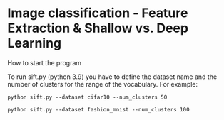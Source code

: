 # Image classification - Feature Extraction & Shallow vs. Deep Learning

How to start the program

To run sift.py (python 3.9) you have to define the dataset name and the number of clusters for the range of the vocabulary. For example:

```python sift.py --dataset cifar10 --num_clusters 50```

```python sift.py --dataset fashion_mnist --num_clusters 100```
